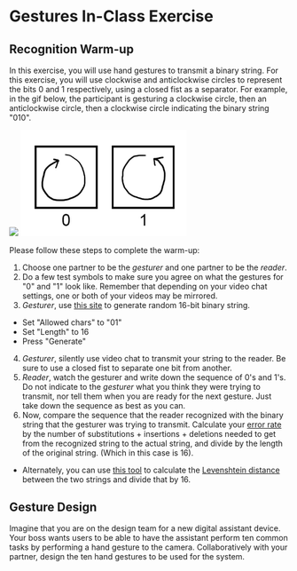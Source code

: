 # Gestures In-Class Exercise

## Recognition Warm-up
In this exercise, you will use hand gestures to transmit a binary string. For this exercise, you will use clockwise and anticlockwise circles to represent the bits 0 and 1 respectively, using a closed fist as a separator. For example, in the gif below, the participant is gesturing a clockwise circle, then an anticlockwise circle, then a clockwise circle indicating the binary string "010".

<img src="images/binary_gesture_example.gif" width="300">
<img src="images/binary_gestures.png" width="300">

Please follow these steps to complete the warm-up:
1. Choose one partner to be the *gesturer* and one partner to be the *reader*.
2. Do a few test symbols to make sure you agree on what the gestures for "0" and "1" look like. Remember that depending on your video chat settings, one or both of your videos may be mirrored.
3. *Gesturer*, use [this site](http://www.unit-conversion.info/texttools/random-string-generator/#data) to generate random 16-bit binary string.
  * Set "Allowed chars" to "01"
  * Set "Length" to 16
  * Press "Generate"
4. *Gesturer*, silently use video chat to transmit your string to the reader. Be sure to use a closed fist to separate one bit from another.
5. *Reader*, watch the gesturer and write down the sequence of 0's and 1's. Do not indicate to the *gesturer* what you think they were trying to transmit, nor tell them when you are ready for the next gesture. Just take down the sequence as best as you can.
6. Now, compare the sequence that the reader recognized with the binary string that the gesturer was trying to transmit. Calculate your [error rate](https://www.wikiwand.com/en/Word_error_rate) by the number of substitutions + insertions + deletions needed to get from the recognized string to the actual string, and divide by the length of the original string. (Which in this case is 16).
  * Alternately, you can use [this tool](http://www.unit-conversion.info/texttools/levenshtein-distance/#data) to calculate the [Levenshtein distance](https://www.wikiwand.com/en/Levenshtein_distance) between the two strings and divide that by 16.

## Gesture Design
Imagine that you are on the design team for a new digital assistant device. Your boss wants users to be able to have the assistant perform ten common tasks by performing a hand gesture to the camera. Collaboratively with your partner, design the ten hand gestures to be used for the system.
